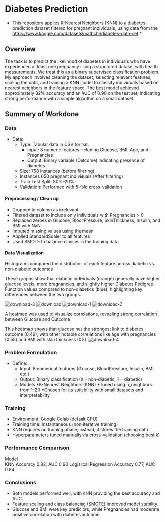 # Diabetes Prediction

* This repository applies K-Nearest Neighbors (KNN) to a diabetes prediction dataset filtered for pregnant individuals, using data from the https://www.kaggle.com/datasets/mathchi/diabetes-data-set.*

## Overview

The task is to predict the likelihood of diabetes in individuals who have experienced at least one pregnancy using a structured dataset with health measurements. We treat this as a binary supervised classification problem. My approach involves cleaning the dataset, selecting relevant features, scaling the data, and training a KNN model to classify individuals based on nearest neighbors in the feature space. The best model achieved approximately 82% accuracy and an AUC of 0.90 on the test set, indicating strong performance with a simple algorithm on a small dataset.

## Summary of Workdone

### Data

* Data:
  * Type: Tabular data in CSV format.
    * Input: 8 numeric features including Glucose, BMI, Age, and Pregnancies
    * Output:  Binary variable (Outcome) indicating presence of diabetes.
  * Size: 768 instances (before filtering)
  * Instances 650 pregnant individuals (After filtering)
  * Train Test Split: 80%-20%
  * Validation: Performed with 5-fold cross-validation 

#### Preprocessing / Clean up

* Dropped Id column as irrelevant
* Filtered dataset to include only individuals with Pregnancies > 0
* Replaced zeroes in Glucose, BloodPressure, SkinThickness, Insulin, and BMI with NaN
* Imputed missing values using the mean
* Applied StandardScaler to all features
* Used SMOTE to balance classes in the training data
  
#### Data Visualization
Histograms compared the distribution of each feature across diabetic vs. non-diabetic outcomes

These graphs show that diabetic individuals (orange) generally have higher glucose levels, more pregnancies, and slightly higher Diabetes Pedigree Function values compared to non-diabetics (blue), highlighting key differences between the two groups.

![download-3](https://github.com/user-attachments/assets/c9d922b4-09c4-4035-be36-b761a38688a1)
![download](https://github.com/user-attachments/assets/d40bd7fa-4d2e-43cd-ac3a-250182467a0d)
![download-1](https://github.com/user-attachments/assets/e5851abe-b828-4cc1-8b93-5f05091a2fe0)
![download-2](https://github.com/user-attachments/assets/e9d57d4e-444c-4636-9357-b5384ae2daa9)

A heatmap was used to visualize correlations, revealing strong correlation between Glucose and Outcome

This heatmap shows that glucose has the strongest link to diabetes outcome (0.49), with other notable correlations like age with pregnancies (0.55) and BMI with skin thickness (0.5).
![download-4](https://github.com/user-attachments/assets/ee13919f-20ac-4d9c-a971-91eace6bb53d)

### Problem Formulation

* Define:
  * Input: 8 numerical features (Glucose, BloodPressure, Insulin, BMI, etc.)
  * Output: Binary classification (0 = non-diabetic, 1 = diabetic)
  * Models
    *K-Nearest Neighbors (KNN)
       *Tuned using n_neighbors from 1–20
       *Chosen for its suitability with small datasets and interpretability

### Training
 * Environment: Google Colab (default CPU)
 * Training time: Instantaneous (non-iterative training)
 * KNN requires no training phase; instead, it stores the training data
 * Hyperparameters tuned manually via cross-validation (choosing best k)

### Performance Comparison
Model	                 
KNN Accuracy 0.82, AUC 0.90
Logisitcal Regression Accuracy 0.77, AUC 0.84
### Conclusions

* Both models performed well, with KNN providing the best accuracy and AUC.
* Feature scaling and class balancing (SMOTE) improved model stability.
* Glucose and BMI were key predictors, while Pregnancies had moderate positive correlation with diabetes outcome.
